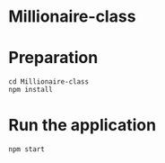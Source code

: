 # Millionaire-class


# Preparation
```
cd Millionaire-class
npm install
```


# Run the application
```
npm start
```
